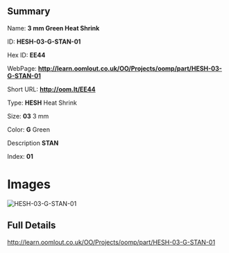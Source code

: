 

## Summary
 
Name: __3 mm Green Heat Shrink__

ID: __HESH-03-G-STAN-01__

Hex ID: __EE44__

WebPage: __http://learn.oomlout.co.uk/OO/Projects/oomp/part/HESH-03-G-STAN-01__

Short URL: __http://oom.lt/EE44__


Type: __HESH__ Heat Shrink 

Size: __03__ 3 mm 

Color: __G__ Green 

Description __STAN__  

Index: __01__


# Images
![HESH-03-G-STAN-01](http://oomlout.com/oomp-gen/parts/HESH-03-G-STAN-01/HESH-03-G-STAN-01_420.jpg)



## Full Details

 http://learn.oomlout.co.uk/OO/Projects/oomp/part/HESH-03-G-STAN-01















